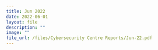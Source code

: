 ```yaml
---
title: Jun 2022
date: 2022-06-01
layout: file
description: ""
image: ""
file_url: /files/Cybersecurity Centre Reports/Jun-22.pdf
---
```

